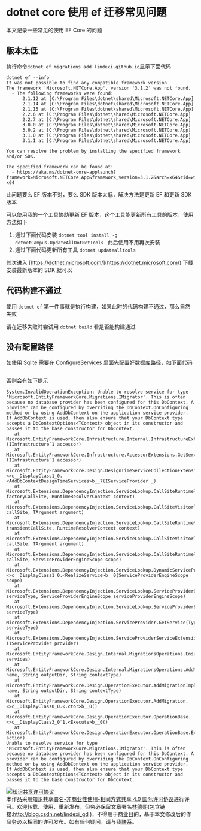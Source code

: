 # dotnet core 使用 ef 迁移常见问题

本文记录一些常见的使用 EF Core 的问题

<!--more-->
<!-- 发布 -->

## 版本太低

执行命令`dotnet ef migrations add lindexi.github.io`显示下面代码

```
dotnet ef --info
It was not possible to find any compatible framework version
The framework 'Microsoft.NETCore.App', version '3.1.2' was not found.
  - The following frameworks were found:
      2.1.12 at [C:\Program Files\dotnet\shared\Microsoft.NETCore.App]
      2.1.14 at [C:\Program Files\dotnet\shared\Microsoft.NETCore.App]
      2.1.15 at [C:\Program Files\dotnet\shared\Microsoft.NETCore.App]
      2.2.6 at [C:\Program Files\dotnet\shared\Microsoft.NETCore.App]
      2.2.7 at [C:\Program Files\dotnet\shared\Microsoft.NETCore.App]
      3.0.0 at [C:\Program Files\dotnet\shared\Microsoft.NETCore.App]
      3.0.2 at [C:\Program Files\dotnet\shared\Microsoft.NETCore.App]
      3.1.0 at [C:\Program Files\dotnet\shared\Microsoft.NETCore.App]
      3.1.1 at [C:\Program Files\dotnet\shared\Microsoft.NETCore.App]

You can resolve the problem by installing the specified framework and/or SDK.

The specified framework can be found at:
  - https://aka.ms/dotnet-core-applaunch?framework=Microsoft.NETCore.App&framework_version=3.1.2&arch=x64&rid=win10-x64
```

此问题要么 EF 版本不对，要么 SDK 版本太低，解决方法是更新 EF 和更新 SDK 版本

可以使用我的一个工具协助更新 EF 版本，这个工具能更新所有工具的版本，使用方法如下

1. 通过下面代码安装 `dotnet tool install -g dotnetCampus.UpdateAllDotNetTools ` 此后使用不用再次安装
2. 通过下面代码更新所有工具 `dotnet updatealltools`

其次进入 [https://dotnet.microsoft.com/](https://dotnet.microsoft.com/) 下载安装最新版本的 SDK 就可以

## 代码构建不通过

使用 `dotnet ef` 第一件事就是执行构建，如果此时的代码构建不通过，那么自然失败

请在迁移失败时尝试用 `dotnet build` 看是否能构建通过

## 没有配置路径

如使用 Sqlite 需要在 ConfigureServices 里面先配置好数据库路径，如下面代码

```csharp

```

否则会有如下提示

```
System.InvalidOperationException: Unable to resolve service for type 'Microsoft.EntityFrameworkCore.Migrations.IMigrator'. This is often because no database provider has been configured for this DbContext. A provider can be configured by overriding the DbContext.OnConfiguring method or by using AddDbContext on the application service provider. If AddDbContext is used, then also ensure that your DbContext type accepts a DbContextOptions<TContext> object in its constructor and passes it to the base constructor for DbContext.
   at Microsoft.EntityFrameworkCore.Infrastructure.Internal.InfrastructureExtensions.GetService[TService](IInfrastructure`1 accessor)
   at Microsoft.EntityFrameworkCore.Infrastructure.AccessorExtensions.GetService[TService](IInfrastructure`1 accessor)
   at Microsoft.EntityFrameworkCore.Design.DesignTimeServiceCollectionExtensions.<>c__DisplayClass1_0.<AddDbContextDesignTimeServices>b__7(IServiceProvider _)
   at Microsoft.Extensions.DependencyInjection.ServiceLookup.CallSiteRuntimeResolver.VisitFactory(FactoryCallSite factoryCallSite, RuntimeResolverContext context)
   at Microsoft.Extensions.DependencyInjection.ServiceLookup.CallSiteVisitor`2.VisitCallSiteMain(ServiceCallSite callSite, TArgument argument)
   at Microsoft.Extensions.DependencyInjection.ServiceLookup.CallSiteRuntimeResolver.VisitDisposeCache(ServiceCallSite transientCallSite, RuntimeResolverContext context)
   at Microsoft.Extensions.DependencyInjection.ServiceLookup.CallSiteVisitor`2.VisitCallSite(ServiceCallSite callSite, TArgument argument)
   at Microsoft.Extensions.DependencyInjection.ServiceLookup.CallSiteRuntimeResolver.Resolve(ServiceCallSite callSite, ServiceProviderEngineScope scope)
   at Microsoft.Extensions.DependencyInjection.ServiceLookup.DynamicServiceProviderEngine.<>c__DisplayClass1_0.<RealizeService>b__0(ServiceProviderEngineScope scope)
   at Microsoft.Extensions.DependencyInjection.ServiceLookup.ServiceProviderEngine.GetService(Type serviceType, ServiceProviderEngineScope serviceProviderEngineScope)
   at Microsoft.Extensions.DependencyInjection.ServiceLookup.ServiceProviderEngine.GetService(Type serviceType)
   at Microsoft.Extensions.DependencyInjection.ServiceProvider.GetService(Type serviceType)
   at Microsoft.Extensions.DependencyInjection.ServiceProviderServiceExtensions.GetService[T](IServiceProvider provider)
   at Microsoft.EntityFrameworkCore.Design.Internal.MigrationsOperations.EnsureServices(IServiceProvider services)
   at Microsoft.EntityFrameworkCore.Design.Internal.MigrationsOperations.AddMigration(String name, String outputDir, String contextType)
   at Microsoft.EntityFrameworkCore.Design.OperationExecutor.AddMigrationImpl(String name, String outputDir, String contextType)
   at Microsoft.EntityFrameworkCore.Design.OperationExecutor.AddMigration.<>c__DisplayClass0_0.<.ctor>b__0()
   at Microsoft.EntityFrameworkCore.Design.OperationExecutor.OperationBase.<>c__DisplayClass3_0`1.<Execute>b__0()
   at Microsoft.EntityFrameworkCore.Design.OperationExecutor.OperationBase.Execute(Action action)
Unable to resolve service for type 'Microsoft.EntityFrameworkCore.Migrations.IMigrator'. This is often because no database provider has been configured for this DbContext. A provider can be configured by overriding the DbContext.OnConfiguring method or by using AddDbContext on the application service provider. If AddDbContext is used, then also ensure that your DbContext type accepts a DbContextOptions<TContext> object in its constructor and passes it to the base constructor for DbContext.
```

<a rel="license" href="http://creativecommons.org/licenses/by-nc-sa/4.0/"><img alt="知识共享许可协议" style="border-width:0" src="https://licensebuttons.net/l/by-nc-sa/4.0/88x31.png" /></a><br />本作品采用<a rel="license" href="http://creativecommons.org/licenses/by-nc-sa/4.0/">知识共享署名-非商业性使用-相同方式共享 4.0 国际许可协议</a>进行许可。欢迎转载、使用、重新发布，但务必保留文章署名[林德熙](http://blog.csdn.net/lindexi_gd)(包含链接:http://blog.csdn.net/lindexi_gd )，不得用于商业目的，基于本文修改后的作品务必以相同的许可发布。如有任何疑问，请与我[联系](mailto:lindexi_gd@163.com)。  
